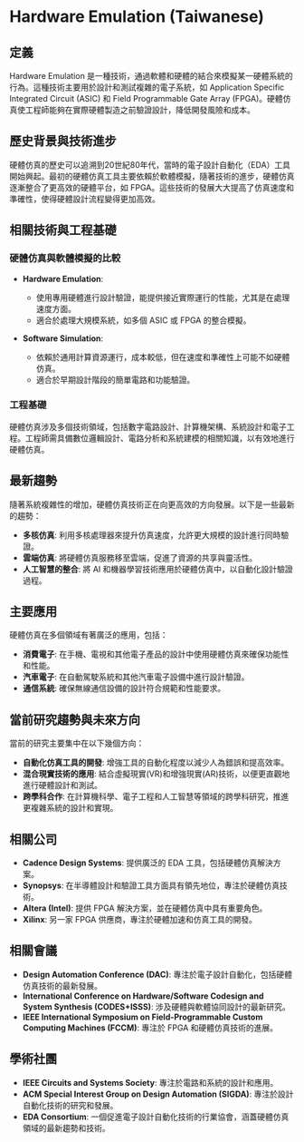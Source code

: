 # Hardware Emulation (Taiwanese)

## 定義

Hardware Emulation 是一種技術，通過軟體和硬體的結合來模擬某一硬體系統的行為。這種技術主要用於設計和測試複雜的電子系統，如 Application Specific Integrated Circuit (ASIC) 和 Field Programmable Gate Array (FPGA)。硬體仿真使工程師能夠在實際硬體製造之前驗證設計，降低開發風險和成本。

## 歷史背景與技術進步

硬體仿真的歷史可以追溯到20世紀80年代，當時的電子設計自動化（EDA）工具開始興起。最初的硬體仿真工具主要依賴於軟體模擬，隨著技術的進步，硬體仿真逐漸整合了更高效的硬體平台，如 FPGA。這些技術的發展大大提高了仿真速度和準確性，使得硬體設計流程變得更加高效。

## 相關技術與工程基礎

### 硬體仿真與軟體模擬的比較

- **Hardware Emulation**: 
  - 使用專用硬體進行設計驗證，能提供接近實際運行的性能，尤其是在處理速度方面。
  - 適合於處理大規模系統，如多個 ASIC 或 FPGA 的整合模擬。

- **Software Simulation**: 
  - 依賴於通用計算資源運行，成本較低，但在速度和準確性上可能不如硬體仿真。
  - 適合於早期設計階段的簡單電路和功能驗證。

### 工程基礎

硬體仿真涉及多個技術領域，包括數字電路設計、計算機架構、系統設計和電子工程。工程師需具備數位邏輯設計、電路分析和系統建模的相關知識，以有效地進行硬體仿真。

## 最新趨勢

隨著系統複雜性的增加，硬體仿真技術正在向更高效的方向發展。以下是一些最新的趨勢：

- **多核仿真**: 利用多核處理器來提升仿真速度，允許更大規模的設計進行同時驗證。
- **雲端仿真**: 將硬體仿真服務移至雲端，促進了資源的共享與靈活性。
- **人工智慧的整合**: 將 AI 和機器學習技術應用於硬體仿真中，以自動化設計驗證過程。

## 主要應用

硬體仿真在多個領域有著廣泛的應用，包括：

- **消費電子**: 在手機、電視和其他電子產品的設計中使用硬體仿真來確保功能性和性能。
- **汽車電子**: 在自動駕駛系統和其他汽車電子設備中進行設計驗證。
- **通信系統**: 確保無線通信設備的設計符合規範和性能要求。

## 當前研究趨勢與未來方向

當前的研究主要集中在以下幾個方向：

- **自動化仿真工具的開發**: 增強工具的自動化程度以減少人為錯誤和提高效率。
- **混合現實技術的應用**: 結合虛擬現實(VR)和增強現實(AR)技術，以便更直觀地進行硬體設計和測試。
- **跨學科合作**: 在計算機科學、電子工程和人工智慧等領域的跨學科研究，推進更複雜系統的設計和實現。

## 相關公司

- **Cadence Design Systems**: 提供廣泛的 EDA 工具，包括硬體仿真解決方案。
- **Synopsys**: 在半導體設計和驗證工具方面具有領先地位，專注於硬體仿真技術。
- **Altera (Intel)**: 提供 FPGA 解決方案，並在硬體仿真中具有重要角色。
- **Xilinx**: 另一家 FPGA 供應商，專注於硬體加速和仿真工具的開發。

## 相關會議

- **Design Automation Conference (DAC)**: 專注於電子設計自動化，包括硬體仿真技術的最新發展。
- **International Conference on Hardware/Software Codesign and System Synthesis (CODES+ISSS)**: 涉及硬體與軟體協同設計的最新研究。
- **IEEE International Symposium on Field-Programmable Custom Computing Machines (FCCM)**: 專注於 FPGA 和硬體仿真技術的進展。

## 學術社團

- **IEEE Circuits and Systems Society**: 專注於電路和系統的設計和應用。
- **ACM Special Interest Group on Design Automation (SIGDA)**: 專注於設計自動化技術的研究和發展。
- **EDA Consortium**: 一個促進電子設計自動化技術的行業協會，涵蓋硬體仿真領域的最新趨勢和技術。